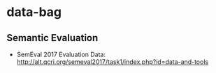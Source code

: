 # data-bag

## Semantic Evaluation
- SemEval 2017 Evaluation Data: http://alt.qcri.org/semeval2017/task1/index.php?id=data-and-tools
